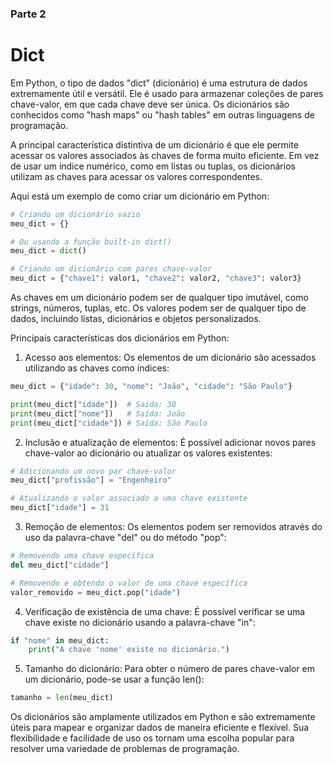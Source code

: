### Parte 2

# Dict

Em Python, o tipo de dados "dict" (dicionário) é uma estrutura de dados extremamente útil e versátil. Ele é usado para armazenar coleções de pares chave-valor, em que cada chave deve ser única. Os dicionários são conhecidos como "hash maps" ou "hash tables" em outras linguagens de programação.

A principal característica distintiva de um dicionário é que ele permite acessar os valores associados às chaves de forma muito eficiente. Em vez de usar um índice numérico, como em listas ou tuplas, os dicionários utilizam as chaves para acessar os valores correspondentes.

Aqui está um exemplo de como criar um dicionário em Python:

```python
# Criando um dicionário vazio
meu_dict = {}

# Ou usando a função built-in dict()
meu_dict = dict()

# Criando um dicionário com pares chave-valor
meu_dict = {"chave1": valor1, "chave2": valor2, "chave3": valor3}
```

As chaves em um dicionário podem ser de qualquer tipo imutável, como strings, números, tuplas, etc. Os valores podem ser de qualquer tipo de dados, incluindo listas, dicionários e objetos personalizados.

Principais características dos dicionários em Python:

1. Acesso aos elementos: Os elementos de um dicionário são acessados utilizando as chaves como índices:

```python
meu_dict = {"idade": 30, "nome": "João", "cidade": "São Paulo"}

print(meu_dict["idade"])  # Saída: 30
print(meu_dict["nome"])   # Saída: João
print(meu_dict["cidade"]) # Saída: São Paulo
```

2. Inclusão e atualização de elementos: É possível adicionar novos pares chave-valor ao dicionário ou atualizar os valores existentes:

```python
# Adicionando um novo par chave-valor
meu_dict["profissão"] = "Engenheiro"

# Atualizando o valor associado a uma chave existente
meu_dict["idade"] = 31
```

3. Remoção de elementos: Os elementos podem ser removidos através do uso da palavra-chave "del" ou do método "pop":

```python
# Removendo uma chave específica
del meu_dict["cidade"]

# Removendo e obtendo o valor de uma chave específica
valor_removido = meu_dict.pop("idade")
```

4. Verificação de existência de uma chave: É possível verificar se uma chave existe no dicionário usando a palavra-chave "in":

```python
if "nome" in meu_dict:
    print("A chave 'nome' existe no dicionário.")
```

5. Tamanho do dicionário: Para obter o número de pares chave-valor em um dicionário, pode-se usar a função len():

```python
tamanho = len(meu_dict)
```

Os dicionários são amplamente utilizados em Python e são extremamente úteis para mapear e organizar dados de maneira eficiente e flexível. Sua flexibilidade e facilidade de uso os tornam uma escolha popular para resolver uma variedade de problemas de programação.
